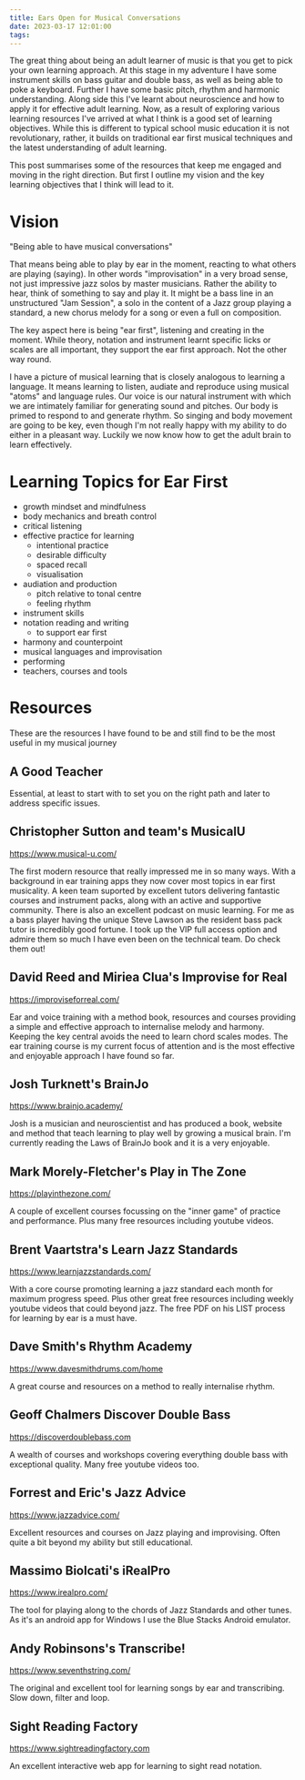 ```yaml
---
title: Ears Open for Musical Conversations
date: 2023-03-17 12:01:00
tags:
---
```


The great thing about being an adult learner of music is that you get to pick your own learning approach. At this stage in my adventure I have some instrument skills on bass guitar and double bass, as well as being able to poke a keyboard. Further I have some basic pitch, rhythm and harmonic understanding. Along side this I've learnt about neuroscience and how to apply it for effective adult learning. Now, as a result of exploring various learning resources I've arrived at what I think is a good set of learning objectives. While this is different to typical school music education it is not revolutionary, rather, it builds on traditional ear first musical techniques and the latest understanding of adult learning. 

This post summarises some of the resources that keep me engaged and moving in the right direction. But first I outline my vision and the key learning objectives that I think will lead to it.

# Vision

  "Being able to have musical conversations"

That means being able to play by ear in the moment, reacting to what others are playing (saying). In other words "improvisation" in a very broad sense, not just impressive jazz solos by master musicians. Rather the ability to hear, think of something to say and play it. It might be a bass line in an unstructured "Jam Session", a solo in the content of a Jazz group playing a standard, a new chorus melody for a song or even a full on composition.

The key aspect here is being "ear first", listening and creating in the moment. While theory, notation and instrument learnt specific licks or scales are all important, they support the ear first approach. Not the other way round. 

I have a picture of musical learning that is closely analogous to learning a language. It means learning to listen, audiate and reproduce using musical "atoms" and language rules. Our voice is our natural instrument with which we are intimately familiar for generating sound and pitches. Our body is primed to respond to and generate rhythm. So singing and body movement are going to be key, even though I'm not really happy with my ability to do either in a pleasant way. Luckily we now know how to get the adult brain to learn effectively. 

# Learning Topics for Ear First

- growth mindset and mindfulness
- body mechanics and breath control
- critical listening
- effective practice for learning
    - intentional practice
    - desirable difficulty
    - spaced recall
    - visualisation
- audiation and production
  - pitch relative to tonal centre
  - feeling rhythm
- instrument skills
- notation reading and writing
  - to support ear first
- harmony and counterpoint
- musical languages and improvisation
- performing
- teachers, courses and tools

# Resources

These are the resources I have found to be and still find to be the most useful in my musical journey

## A Good Teacher

Essential, at least to start with to set you on the right path and later to address specific issues.

## Christopher Sutton and team's MusicalU

https://www.musical-u.com/

The first modern resource that really impressed me in so many ways. With a background in ear training apps they now cover most topics in ear first musicality. A keen team suported by excellent tutors delivering fantastic courses and instrument packs, along with an active and supportive community. There is also an excellent podcast on music learning. For me as a bass player having the unique Steve Lawson as the resident bass pack tutor is incredibly good fortune. I took up the VIP full access option and admire them so much I have even been on the technical team. Do check them out!

## David Reed and Miriea Clua's Improvise for Real

https://improviseforreal.com/

Ear and voice training with a method book, resources and courses providing a simple and effective approach to internalise melody and harmony. Keeping the key central avoids the need to learn chord scales modes. The ear training course is my current focus of attention and is the most effective and enjoyable approach I have found so far.

## Josh Turknett's BrainJo

https://www.brainjo.academy/

Josh is a musician and neuroscientist and has produced a book, website and method that teach learning to play well by growing a musical brain. I'm currently reading the Laws of BrainJo book and it is a very enjoyable. 

## Mark Morely-Fletcher's Play in The Zone

https://playinthezone.com/

A couple of excellent courses focussing on the "inner game" of practice and performance. Plus many free resources including youtube videos.

## Brent Vaartstra's Learn Jazz Standards

https://www.learnjazzstandards.com/

With a core course promoting learning a jazz standard each month for maximum progress speed. Plus other great free resources including weekly youtube videos that could beyond jazz. The free PDF on his LIST process for learning by ear is a must have. 

## Dave Smith's Rhythm Academy

https://www.davesmithdrums.com/home

A great course and resources on a method to really internalise rhythm.

## Geoff Chalmers Discover Double Bass

https://discoverdoublebass.com

A wealth of courses and workshops covering everything double bass with exceptional quality. Many free youtube videos too.

## Forrest and Eric's Jazz Advice

https://www.jazzadvice.com/

Excellent resources and courses on Jazz playing and improvising. Often quite a bit beyond my ability but still educational.

## Massimo Biolcati's iRealPro

https://www.irealpro.com/

The tool for playing along to the chords of Jazz Standards and other tunes. As it's an android app for Windows I use the Blue Stacks Android emulator.

## Andy Robinsons's Transcribe!

https://www.seventhstring.com/

The original and excellent tool for learning songs by ear and transcribing. Slow down, filter and loop.

## Sight Reading Factory

https://www.sightreadingfactory.com

An excellent interactive web app for learning to sight read notation.
